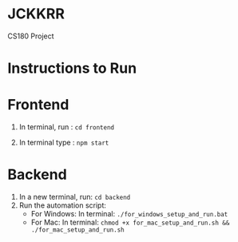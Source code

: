 # JCKKRR

CS180 Project

# Instructions to Run

# Frontend

1. In terminal, run : `cd frontend`

2. In terminal type : `npm start`

# Backend

1. In a new terminal, run: `cd backend`
2. Run the automation script:
   - For Windows: In terminal: `./for_windows_setup_and_run.bat`
   - For Mac: In terminal: `chmod +x for_mac_setup_and_run.sh && ./for_mac_setup_and_run.sh`

